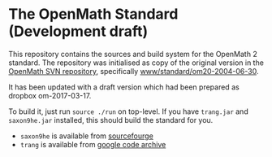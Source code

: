 # The OpenMath Standard (Development draft)

This repository contains the sources and build system for the OpenMath 2 standard. The
repository was initialised as copy of the original version in the
[OpenMath SVN repository](https://github.com/OpenMath/OMSVN), specifically 
[www/standard/om20-2004-06-30](https://github.com/OpenMath/OMSVN/tree/master/www/standard/om20-2004-06-30).

It has been updated with a draft version which had been prepared as dropbox om-2017-03-17.

To build it, just run `source ./run` on top-level. If you have `trang.jar` and
`saxon9he.jar` installed, this should build the standard for you.

* `saxon9he` is available from [sourcefourge](http://saxon.sourceforge.net/)
 * `trang` is available from [google code archive](https://code.google.com/archive/p/jing-trang/downloads)
